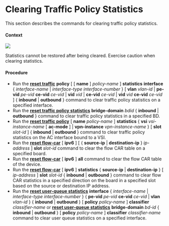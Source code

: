 Clearing Traffic Policy Statistics
==================================

This section describes the commands for clearing traffic policy statistics.

#### Context

![](../../../../public_sys-resources/notice_3.0-en-us.png) 

Statistics cannot be restored after being cleared. Exercise caution when clearing statistics.



#### Procedure

* Run the [**reset traffic**](cmdqueryname=reset+traffic) **policy** [ [ **name** ] *policy-name* ] **statistics** **interface** { *interface-name* | *interface-type* *interface-number* } [ **vlan** *vlan-id* | **pe-vid** *pe-vid* **ce-vid** *ce-vid* | **vid** *vid* | **ce-vid** *ce-vid* | **vid** *vid* **ce-vid** *ce-vid* ] { **inbound** | **outbound** } command to clear traffic policy statistics on a specified interface.
* Run the [**reset traffic policy statistics**](cmdqueryname=reset+traffic+policy+statistics) **bridge-domain** *bdid* { **inbound** | **outbound** } command to clear traffic policy statistics in a specified BD.
* Run the [**reset traffic policy**](cmdqueryname=reset+traffic+policy) [ **name** *policy-name* ] **statistics** { **vsi** *vsi-instance-name* [ **ac-mode** ] | **vpn-instance** *vpn-instance-name* } [ **slot** *slot-id* ] { **inbound** | **outbound** } command to clear traffic policy statistics on the AC interface bound to a VSI.
* Run the [**reset flow-car**](cmdqueryname=reset+flow-car) [ **ipv6** ] [ { **source-ip** | **destination-ip** } *ip-address* ] **slot** *slot-id* command to clear the flow CAR table on a specified board.
* Run the [**reset flow-car**](cmdqueryname=reset+flow-car) [ **ipv6** ] **all** command to clear the flow CAR table of the device.
* Run the [**reset flow-car**](cmdqueryname=reset+flow-car) [ **ipv6** ] **statistics** { **source-ip** | **destination-ip** } [ *ip-address* ] **slot** *slot-id* { **inbound** | **outbound** } command to clear flow CAR statistics in a specified direction on the board in a specified slot based on the source or destination IP address.
* Run the [**reset user-queue statistics**](cmdqueryname=reset+user-queue+statistics) **interface** { *interface-name* | *interface-type* *interface-number* } { **pe-vid** *pe-vid* **ce-vid** *ce-vid* | **vlan** *vlan-id* } { **inbound** | **outbound** } [ **policy** *policy-name* ] **classifier** *classifier-name* or [**reset user-queue statistics**](cmdqueryname=reset+user-queue+statistics) **bridge-domain** *bd-id* { **inbound** | **outbound** } [ **policy** *policy-name* ] **classifier** *classifier-name* command to clear user queue statistics on a specified interface.